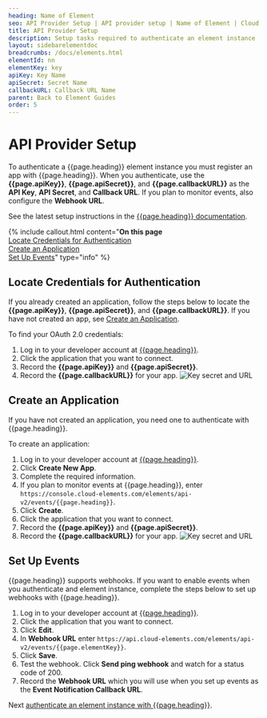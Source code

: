 ```yaml
---
heading: Name of Element
seo: API Provider Setup | API provider setup | Name of Element | Cloud Elements API Docs
title: API Provider Setup
description: Setup tasks required to authenticate an element instance
layout: sidebarelementdoc
breadcrumbs: /docs/elements.html
elementId: nn
elementKey: key
apiKey: Key Name
apiSecret: Secret Name
callbackURL: Callback URL Name
parent: Back to Element Guides
order: 5
---
```


# API Provider Setup

To authenticate a {{page.heading}} element instance you must register an app with {{page.heading}}. When you authenticate, use the **{{page.apiKey}}**, **{{page.apiSecret}}**, and **{{page.callbackURL}}** as the **API Key**, **API Secret**, and **Callback URL**.  If you plan to monitor events, also configure the **Webhook URL**.

See the latest setup instructions in the [{{page.heading}} documentation](https://apiprovider.com).

{% include callout.html content="<strong>On this page</strong></br><a href=#locate-credentials-for-authentication>Locate Credentials for Authentication</a></br><a href=#create-an-application>Create an Application</a></br><a href=#set-up-events>Set Up Events</a>" type="info" %}

## Locate Credentials for Authentication

If you already created an application, follow the steps below to locate the **{{page.apiKey}}**, **{{page.apiSecret}}**, and **{{page.callbackURL}}**. If you have not created an app, see [Create an Application](#create-an-application).

To find your OAuth 2.0 credentials:

1. Log in to your developer account at [{{page.heading}}](https://apiprovider.com).
2. Click the application that you want to connect.
3. Record the **{{page.apiKey}}** and **{{page.apiSecret}}**.
3. Record the **{{page.callbackURL}}** for your app.
![Key secret and URL](img/hootsuite-creds.png)

## Create an Application

If you have not created an application, you need one to authenticate with {{page.heading}}.

To create an application:

1. Log in to your developer account at [{{page.heading}}](https://apiprovider.com).
2. Click **Create New App**.
3. Complete the required information.
4. If you plan to monitor events at {{page.heading}}, enter `https://console.cloud-elements.com/elements/api-v2/events/{{page.heading}}`.
4. Click **Create**.
2. Click the application that you want to connect.
3. Record the **{{page.apiKey}}** and **{{page.apiSecret}}**.
3. Record the **{{page.callbackURL}}** for your app.
![Key secret and URL](img/hootsuite-creds.png)

## Set Up Events

{{page.heading}} supports webhooks. If you want to enable events when you authenticate and element instance, complete the steps below to set up webhooks with {{page.heading}}.

1. Log in to your developer account at [{{page.heading}}](https://apiprovider.com).
2. Click the application that you want to connect.
3. Click **Edit**.
3. In **Webhook URL** enter `https://api.cloud-elements.com/elements/api-v2/events/{{page.elementKey}}`.
4. Click **Save**.
5. Test the webhook. Click **Send ping webhook** and watch for a status code of 200.
6. Record the **Webhook URL** which you will use when you set up events as the **Event Notification Callback URL**.

Next [authenticate an element instance with {{page.heading}}](authenticate.html).
